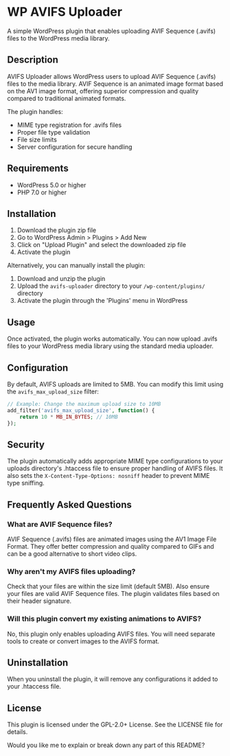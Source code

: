 # WP AVIFS Uploader

A simple WordPress plugin that enables uploading AVIF Sequence (.avifs) files to the WordPress media library.

## Description

AVIFS Uploader allows WordPress users to upload AVIF Sequence (.avifs) files to the media library. AVIF Sequence is an animated image format based on the AV1 image format, offering superior compression and quality compared to traditional animated formats.

The plugin handles:
- MIME type registration for .avifs files
- Proper file type validation
- File size limits
- Server configuration for secure handling

## Requirements

- WordPress 5.0 or higher
- PHP 7.0 or higher

## Installation

1. Download the plugin zip file
2. Go to WordPress Admin > Plugins > Add New
3. Click on "Upload Plugin" and select the downloaded zip file
4. Activate the plugin

Alternatively, you can manually install the plugin:

1. Download and unzip the plugin
2. Upload the `avifs-uploader` directory to your `/wp-content/plugins/` directory
3. Activate the plugin through the 'Plugins' menu in WordPress

## Usage

Once activated, the plugin works automatically. You can now upload .avifs files to your WordPress media library using the standard media uploader.

## Configuration

By default, AVIFS uploads are limited to 5MB. You can modify this limit using the `avifs_max_upload_size` filter:

```php
// Example: Change the maximum upload size to 10MB
add_filter('avifs_max_upload_size', function() {
    return 10 * MB_IN_BYTES; // 10MB
});
```

## Security

The plugin automatically adds appropriate MIME type configurations to your uploads directory's .htaccess file to ensure proper handling of AVIFS files. It also sets the `X-Content-Type-Options: nosniff` header to prevent MIME type sniffing.

## Frequently Asked Questions

### What are AVIF Sequence files?
AVIF Sequence (.avifs) files are animated images using the AV1 Image File Format. They offer better compression and quality compared to GIFs and can be a good alternative to short video clips.

### Why aren't my AVIFS files uploading?
Check that your files are within the size limit (default 5MB). Also ensure your files are valid AVIF Sequence files. The plugin validates files based on their header signature.

### Will this plugin convert my existing animations to AVIFS?
No, this plugin only enables uploading AVIFS files. You will need separate tools to create or convert images to the AVIFS format.

## Uninstallation

When you uninstall the plugin, it will remove any configurations it added to your .htaccess file.

## License

This plugin is licensed under the GPL-2.0+ License. See the LICENSE file for details.

Would you like me to explain or break down any part of this README?